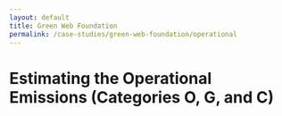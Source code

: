 ```yaml
---
layout: default
title: Green Web Foundation
permalink: /case-studies/green-web-foundation/operational
---
```


# Estimating the Operational Emissions (Categories O, G, and C)

